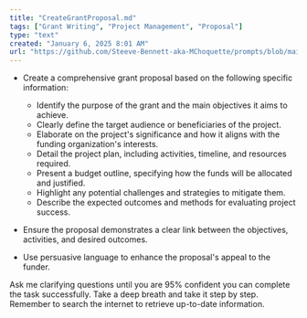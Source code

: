 ```yaml
---
title: "CreateGrantProposal.md"
tags: ["Grant Writing", "Project Management", "Proposal"]
type: "text"
created: "January 6, 2025 8:01 AM"
url: "https://github.com/Steeve-Bennett-aka-MChoquette/prompts/blob/main/CreateGrantProposal.md"
---
```


- Create a comprehensive grant proposal based on the following specific information:
  - Identify the purpose of the grant and the main objectives it aims to achieve.
  - Clearly define the target audience or beneficiaries of the project.
  - Elaborate on the project's significance and how it aligns with the funding organization's interests.
  - Detail the project plan, including activities, timeline, and resources required.
  - Present a budget outline, specifying how the funds will be allocated and justified.
  - Highlight any potential challenges and strategies to mitigate them.
  - Describe the expected outcomes and methods for evaluating project success.

- Ensure the proposal demonstrates a clear link between the objectives, activities, and desired outcomes.

- Use persuasive language to enhance the proposal's appeal to the funder.

Ask me clarifying questions until you are 95% confident you can complete the task successfully. Take a deep breath and take it step by step. Remember to search the internet to retrieve up-to-date information.